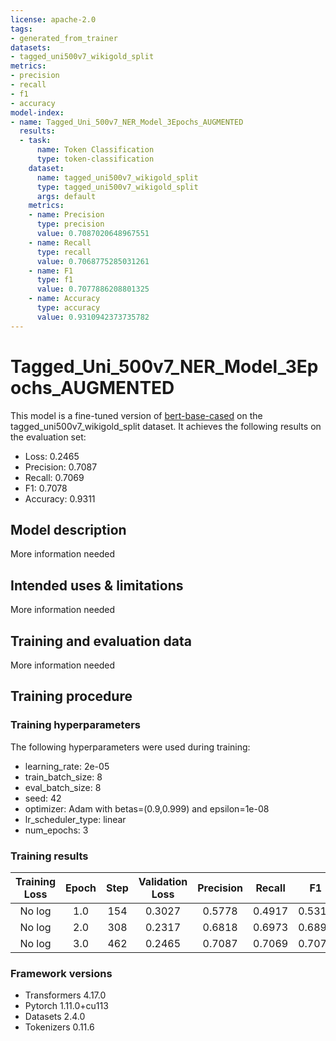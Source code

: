```yaml
---
license: apache-2.0
tags:
- generated_from_trainer
datasets:
- tagged_uni500v7_wikigold_split
metrics:
- precision
- recall
- f1
- accuracy
model-index:
- name: Tagged_Uni_500v7_NER_Model_3Epochs_AUGMENTED
  results:
  - task:
      name: Token Classification
      type: token-classification
    dataset:
      name: tagged_uni500v7_wikigold_split
      type: tagged_uni500v7_wikigold_split
      args: default
    metrics:
    - name: Precision
      type: precision
      value: 0.7087020648967551
    - name: Recall
      type: recall
      value: 0.7068775285031261
    - name: F1
      type: f1
      value: 0.7077886208801325
    - name: Accuracy
      type: accuracy
      value: 0.9310942373735782
---
```


<!-- This model card has been generated automatically according to the information the Trainer had access to. You
should probably proofread and complete it, then remove this comment. -->

# Tagged_Uni_500v7_NER_Model_3Epochs_AUGMENTED

This model is a fine-tuned version of [bert-base-cased](https://huggingface.co/bert-base-cased) on the tagged_uni500v7_wikigold_split dataset.
It achieves the following results on the evaluation set:
- Loss: 0.2465
- Precision: 0.7087
- Recall: 0.7069
- F1: 0.7078
- Accuracy: 0.9311

## Model description

More information needed

## Intended uses & limitations

More information needed

## Training and evaluation data

More information needed

## Training procedure

### Training hyperparameters

The following hyperparameters were used during training:
- learning_rate: 2e-05
- train_batch_size: 8
- eval_batch_size: 8
- seed: 42
- optimizer: Adam with betas=(0.9,0.999) and epsilon=1e-08
- lr_scheduler_type: linear
- num_epochs: 3

### Training results

| Training Loss | Epoch | Step | Validation Loss | Precision | Recall | F1     | Accuracy |
|:-------------:|:-----:|:----:|:---------------:|:---------:|:------:|:------:|:--------:|
| No log        | 1.0   | 154  | 0.3027          | 0.5778    | 0.4917 | 0.5313 | 0.9053   |
| No log        | 2.0   | 308  | 0.2317          | 0.6818    | 0.6973 | 0.6895 | 0.9293   |
| No log        | 3.0   | 462  | 0.2465          | 0.7087    | 0.7069 | 0.7078 | 0.9311   |


### Framework versions

- Transformers 4.17.0
- Pytorch 1.11.0+cu113
- Datasets 2.4.0
- Tokenizers 0.11.6

